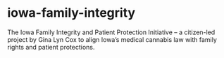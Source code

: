 # iowa-family-integrity
The Iowa Family Integrity and Patient Protection Initiative – a citizen-led project by Gina Lyn Cox to align Iowa’s medical cannabis law with family rights and patient protections.
